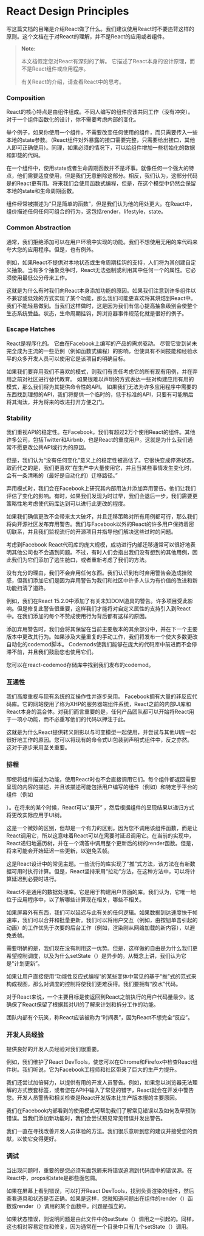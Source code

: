 # React Design Principles

写这篇文档的目睹是介绍React做了什么。我们建议使用React时不要违背这样的原则。这个文档在于对React的理解，并不是React的应用或者组件。

> **Note:**
>
> 本文档假定您对React有深刻的了解。 它描述了React本身的设计原理，而不是React组件或应用程序。
>
> 有关React的介绍，请查看React中的思考。

### Composition

React的核心特点是由组件组成。不同人编写的组件应该共同工作（没有冲突）。对于一个组件函数化的设计，你不需要考虑内部的变化。

举个例子，如果你使用一个组件，不需要改变任何使用的组件，而只需要传入一些本地的state参数。（React组件对外暴露的接口需要完整，只需要给出接口，其他人即可正确使用）。同理，如果必须的情况下，可以给组件增加一些初始化的数据和卸载的代码。

在一个组件中，使用state或者生命周期函数并不是坏事。就像任何一个强大的特点，他们需要适度使用，但是我们无意删除这部分。相反，我们认为，这部分代码是的React更有用。将来我们会使用函数式编程，但是，在这个模型中仍然会保留本地的state和生命周期函数。

组件经常被描述为“只是简单的函数”，但是我们认为他的用处更大。在React中，组价描述任何任何可组合的行为，这包括render，lifestyle，state。

### Common Abstraction

通常，我们拒绝添加可以在用户环境中实现的功能。我们不想使用无用的库代码来夸大您的应用程序。但是，也有例外。

例如，如果React不提供对本地状态或生命周期挂钩的支持，人们将为其创建自定义抽象。当有多个抽象竞争时，React无法强制或利用其中任何一个的属性。它必须使用最低公分母来工作。

这就是为什么有时我们向React本身添加功能的原因。如果我们注意到许多组件以不兼容或低效的方式实现了某个功能，那么我们可能更喜欢将其烘焙到React中。我们不能轻易做到。当我们这样做时，这是因为我们有信心提高抽象级别会使整个生态系统受益。状态，生命周期挂钩，跨浏览器事件规范化就是很好的例子。

### Escape Hatches

React是程序化的。 它由在Facebook上编写的产品的需求驱动。 尽管它受到尚未完全成为主流的一些范例（例如函数式编程）的影响，但使具有不同技能和经验水平的众多开发人员可以使用它是该项目的明确目标。

如果我们要弃用我们不喜欢的模式，则我们有责任考虑它的所有现有用例，并在弃用之前对社区进行替代教育。 如果很难以声明的方式表达一些对构建应用有用的模式，那么我们将为其提供命令性的API。 如果我们无法为许多应用程序中需要的东西找到理想的API，我们将提供一个临时的，低于标准的API，只要有可能稍后将其淘汰，并为将来的改进打开方便之门。

### Stability

我们重视API的稳定性。在Facebook，我们有超过2万个使用React的组件。其他许多公司，包括Twitter和Airbnb，也是React的重度用户。这就是为什么我们通常不愿更改公共API或行为的原因。

但是，我们认为“没有任何变化”意义上的稳定性被高估了。它很快变成停滞状态。取而代之的是，我们更喜欢“在生产中大量使用它，并且当某些事情发生变化时，会有一条清晰的（最好是自动化的）迁移路径。”

弃用模式时，我们会在Facebook上研究其内部用法并添加弃用警告。他们让我们评估了变化的影响。有时，如果我们发现为时过早，我们会退后一步，我们需要更策略性地考虑使代码库达到可以进行此更改的程度。

如果我们确信更改不会带来太大破坏，并且迁移策略对所有用例都可行，那么我们将向开源社区发布弃用警告。我们与Facebook以外的React的许多用户保持着密切联系，并且我们监视流行的开源项目并指导他们解决这些过时的问题。

考虑到Facebook React代码库的庞大规模，成功进行内部迁移通常可以很好地表明其他公司也不会遇到问题。不过，有时人们会指出我们没有想到的其他用例，因此我们为它们添加了逃生舱口，或者重新考虑了我们的方法。

没有充分的理由，我们不会弃用任何东西。我们认识到有时弃用警告会造成挫败感，但我们添加它们是因为弃用警告为我们和社区中许多人认为有价值的改进和新功能扫清了道路。

例如，我们在React 15.2.0中添加了有关未知DOM道具的警告。许多项目受此影响。但是修复此警告很重要，这样我们才能将对自定义属性的支持引入到React中。在我们添加的每个不赞成使用行为背后都有这样的原因。

添加弃用警告时，我们会将其保留在当前主要版本的其余部分中，并在下一个主要版本中更改其行为。如果涉及大量重复的手动工作，我们将发布一个使大多数更改自动化的codemod脚本。 Codemods使我们能够在庞大的代码库中前进而不会停滞不前，并且我们鼓励您也使用它们。

您可以在react-codemod存储库中找到我们发布的codemod。



### 互通性

我们高度重视与现有系统的互操作性并逐步采用。 Facebook拥有大量的非反应代码库。它的网站使用了称为XHP的服务器端组件系统，React之前的内部UI库和React本身的混合体。对我们而言重要的是，任何产品团队都可以开始将React用于一项小功能，而不必重写他们的代码以押注于此。

这就是为什么React提供转义阴影以与可变模型一起使用，并尝试与其他UI库一起很好地工作的原因。您可以将现有的命令式UI包装到声明式组件中，反之亦然。这对于逐步采用至关重要。

### 排程

即使将组件描述为功能，使用React时也不会直接调用它们。每个组件都返回需要呈现的内容的描述，并且该描述可能包括用户编写的组件（例如<LikeButton>）和特定于平台的组件（例如<div>）。在将来的某个时候，React可以“展开” <LikeButton>，然后根据组件的呈现结果以递归方式将更改实际应用于UI树。

这是一个微妙的区别，但却是一个有力的区别。因为您不调用该组件函数，而是让React调用它，所以这意味着React可以在需要时延迟调用它。在当前的实现中，React递归地遍历树，并在一个滴答中调用整个更新后的树的render函数。但是，将来可能会开始延迟一些更新，以避免丢帧。

这是React设计中的常见主题。一些流行的库实现了“推”式方法，该方法在有新数据可用时执行计算。但是，React坚持采用“拉动”方法，在这种方法中，可以将计算延迟到必要时进行。

React不是通用的数据处理库。它是用于构建用户界面的库。我们认为，它唯一地位于应用程序中，以了解哪些计算现在相关，哪些不相关。

如果屏幕外有东西，我们可以延迟与此有关的任何逻辑。如果数据到达速度快于帧速率，我们可以合并和批量更新。我们可以将用户交互（例如，由按钮单击引起的动画）的工作优先于次要的后台工作（例如，渲染刚从网络加载的新内容），以避免丢帧。

需要明确的是，我们现在没有利用这一优势。但是，这样做的自由是为什么我们更希望控制调度，以及为什么setState（）是异步的。从概念上讲，我们认为它是“计划更新”。

如果让用户直接使用“功能性反应式编程”的某些变体中常见的基于“推”式的范式来构成视图，那么对调度的控制将使我们更难获得。我们要拥有“胶水”代码。

对于React来说，一个主要目标是使返回到React之前执行的用户代码量最少。这确保了React保留了根据其对UI的了解来计划和拆分工作的功能。

团队内部有个玩笑，称React应该被称为“时间表”，因为React不想完全“反应”。

### 开发人员经验

提供良好的开发人员经验对我们很重要。

例如，我们维护了React DevTools，使您可以在Chrome和Firefox中检查React组件树。我们听说，它为Facebook工程师和社区带来了巨大的生产力提升。

我们还尝试加倍努力，以提供有用的开发人员警告。例如，如果您以浏览器无法理解的方式嵌套标签，或者您在API中输入了常见的错字，React就会在开发中警告您。开发人员警告和相关检查是React开发版本比生产版本慢的主要原因。

我们在Facebook内部看到的使用模式可帮助我们了解常见错误以及如何及早预防错误。当我们添加新功能时，我们会尝试预见常见错误并发出警告。

我们一直在寻找改善开发人员体验的方法。我们很乐意听到您的建议并接受您的贡献，以使它变得更好。

### 调试

当出现问题时，重要的是您必须有面包屑来将错误追溯到代码库中的错误源。在React中，props和state是那些面包屑。

如果在屏幕上看到错误，可以打开React DevTools，找到负责渲染的组件，然后查看道具和状态是否正确。如果是这样，您就知道问题出在组件的render（）函数或render（）调用的某个函数中。问题是孤立的。

如果状态错误，则说明问题是由此文件中的setState（）调用之一引起的。同样，这也相对容易定位和修复，因为通常在一个目录中只有几个setState（）调用。